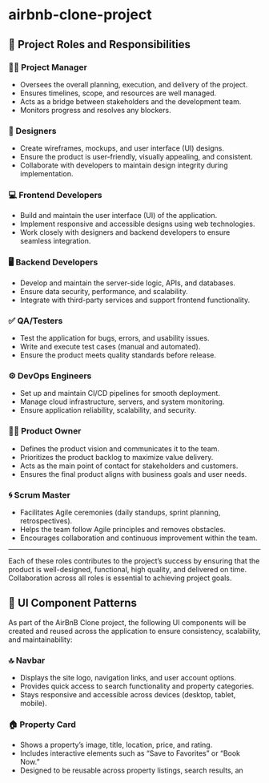# airbnb-clone-project
## 🚀 Project Roles and Responsibilities

### 👩‍💼 Project Manager
- Oversees the overall planning, execution, and delivery of the project.  
- Ensures timelines, scope, and resources are well managed.  
- Acts as a bridge between stakeholders and the development team.  
- Monitors progress and resolves any blockers.  

### 🎨 Designers
- Create wireframes, mockups, and user interface (UI) designs.  
- Ensure the product is user-friendly, visually appealing, and consistent.  
- Collaborate with developers to maintain design integrity during implementation.  

### 💻 Frontend Developers
- Build and maintain the user interface (UI) of the application.  
- Implement responsive and accessible designs using web technologies.  
- Work closely with designers and backend developers to ensure seamless integration.  

### 🖥️ Backend Developers
- Develop and maintain the server-side logic, APIs, and databases.  
- Ensure data security, performance, and scalability.  
- Integrate with third-party services and support frontend functionality.  

### ✅ QA/Testers
- Test the application for bugs, errors, and usability issues.  
- Write and execute test cases (manual and automated).  
- Ensure the product meets quality standards before release.  

### ⚙️ DevOps Engineers
- Set up and maintain CI/CD pipelines for smooth deployment.  
- Manage cloud infrastructure, servers, and system monitoring.  
- Ensure application reliability, scalability, and security.  

### 👨‍💼 Product Owner
- Defines the product vision and communicates it to the team.  
- Prioritizes the product backlog to maximize value delivery.  
- Acts as the main point of contact for stakeholders and customers.  
- Ensures the final product aligns with business goals and user needs.  

### 🌀 Scrum Master
- Facilitates Agile ceremonies (daily standups, sprint planning, retrospectives).  
- Helps the team follow Agile principles and removes obstacles.  
- Encourages collaboration and continuous improvement within the team.  

---

Each of these roles contributes to the project’s success by ensuring that the product is well-designed, functional, high quality, and delivered on time. Collaboration across all roles is essential to achieving project goals.  


## 🎨 UI Component Patterns

As part of the AirBnB Clone project, the following UI components will be created and reused across the application to ensure consistency, scalability, and maintainability:

### 🔝 Navbar
- Displays the site logo, navigation links, and user account options.  
- Provides quick access to search functionality and property categories.  
- Stays responsive and accessible across devices (desktop, tablet, mobile).  

### 🏠 Property Card
- Shows a property’s image, title, location, price, and rating.  
- Includes interactive elements such as “Save to Favorites” or “Book Now.”  
- Designed to be reusable across property listings, search results, an

